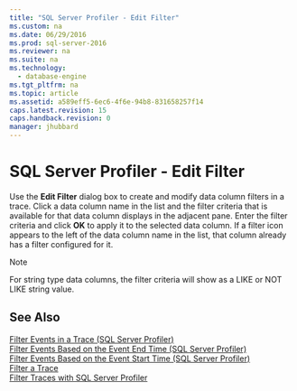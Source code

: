 ```yaml
---
title: "SQL Server Profiler - Edit Filter"
ms.custom: na
ms.date: 06/29/2016
ms.prod: sql-server-2016
ms.reviewer: na
ms.suite: na
ms.technology: 
  - database-engine
ms.tgt_pltfrm: na
ms.topic: article
ms.assetid: a589eff5-6ec6-4f6e-94b8-831658257f14
caps.latest.revision: 15
caps.handback.revision: 0
manager: jhubbard
---
```

# SQL Server Profiler - Edit Filter
Use the **Edit Filter** dialog box to create and modify data column filters in a trace. Click a data column name in the list and the filter criteria that is available for that data column displays in the adjacent pane. Enter the filter criteria and click **OK** to apply it to the selected data column. If a filter icon appears to the left of the data column name in the list, that column already has a filter configured for it.  
  
> [!NOTE]  
>  For string type data columns, the filter criteria will show as a LIKE or NOT LIKE string value.  
  
## See Also  
 [Filter Events in a Trace (SQL Server Profiler)](../../Topics/TopicNameContainA/Filter-Events-in-a-Trace--SQL-Server-Profiler-.md)   
 [Filter Events Based on the Event End Time (SQL Server Profiler)](../../Topics/TopicNameNotContainA/Filter-Events-Based-on-the-Event-End-Time--SQL-Server-Profiler-.md)   
 [Filter Events Based on the Event Start Time (SQL Server Profiler)](../../Topics/TopicNameNotContainA/Filter-Events-Based-on-the-Event-Start-Time--SQL-Server-Profiler-.md)   
 [Filter a Trace](../../Topics/TopicNameContainA/Filter-a-Trace.md)   
 [Filter Traces with SQL Server Profiler](../../Topics/TopicNameNotContainA/Filter-Traces-with-SQL-Server-Profiler.md)